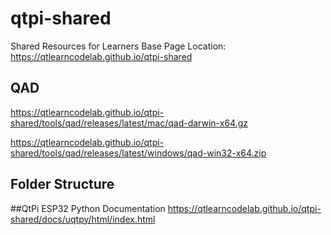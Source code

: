 # qtpi-shared 
Shared Resources for Learners
Base Page Location: https://qtlearncodelab.github.io/qtpi-shared
## QAD 
https://qtlearncodelab.github.io/qtpi-shared/tools/qad/releases/latest/mac/qad-darwin-x64.gz

https://qtlearncodelab.github.io/qtpi-shared/tools/qad/releases/latest/windows/qad-win32-x64.zip

## Folder Structure

##QtPi ESP32 Python Documentation
https://qtlearncodelab.github.io/qtpi-shared/docs/uqtpy/html/index.html
    
